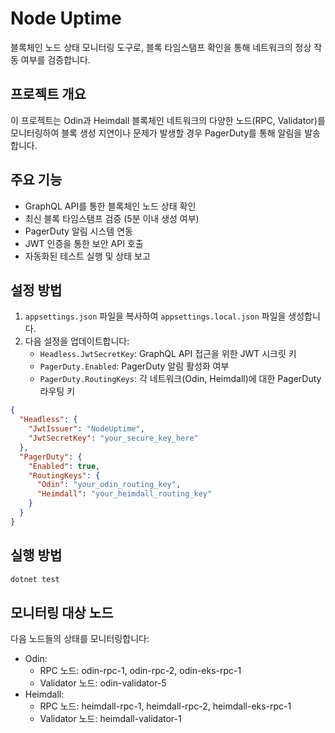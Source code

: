 # Node Uptime

블록체인 노드 상태 모니터링 도구로, 블록 타임스탬프 확인을 통해 네트워크의 정상 작동 여부를 검증합니다.

## 프로젝트 개요

이 프로젝트는 Odin과 Heimdall 블록체인 네트워크의 다양한 노드(RPC, Validator)를 모니터링하여 블록 생성 지연이나 문제가 발생할 경우 PagerDuty를 통해 알림을 발송합니다.

## 주요 기능

- GraphQL API를 통한 블록체인 노드 상태 확인
- 최신 블록 타임스탬프 검증 (5분 이내 생성 여부)
- PagerDuty 알림 시스템 연동
- JWT 인증을 통한 보안 API 호출
- 자동화된 테스트 실행 및 상태 보고

## 설정 방법

1. `appsettings.json` 파일을 복사하여 `appsettings.local.json` 파일을 생성합니다.
2. 다음 설정을 업데이트합니다:
   - `Headless.JwtSecretKey`: GraphQL API 접근을 위한 JWT 시크릿 키
   - `PagerDuty.Enabled`: PagerDuty 알림 활성화 여부
   - `PagerDuty.RoutingKeys`: 각 네트워크(Odin, Heimdall)에 대한 PagerDuty 라우팅 키

```json
{
  "Headless": {
    "JwtIssuer": "NodeUptime",
    "JwtSecretKey": "your_secure_key_here"
  },
  "PagerDuty": {
    "Enabled": true,
    "RoutingKeys": {
      "Odin": "your_odin_routing_key",
      "Heimdall": "your_heimdall_routing_key"
    }
  }
}
```

## 실행 방법

```bash
dotnet test
```

## 모니터링 대상 노드

다음 노드들의 상태를 모니터링합니다:

- Odin: 
  - RPC 노드: odin-rpc-1, odin-rpc-2, odin-eks-rpc-1
  - Validator 노드: odin-validator-5
- Heimdall: 
  - RPC 노드: heimdall-rpc-1, heimdall-rpc-2, heimdall-eks-rpc-1
  - Validator 노드: heimdall-validator-1
